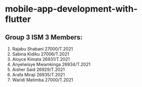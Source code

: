 # mobile-app-development-with-flutter
## Group 3 ISM 3 Members:
1. Rajabu Shabani         27000/T.2021
2. Sabina Kidiku          27006/T.2021
3. Aloyce Kimata          26931/T.2021
4. Anyelwisye Mwamkinga   26934/T.2021
5. Aisher Said            26929/T.2021
6. Arafa Miraji           26935/T.2021
7. Waridi Matimba         27000/T.2021
